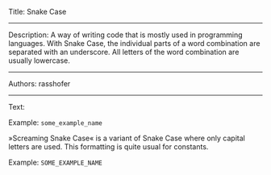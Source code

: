 Title: Snake Case

-----

Description: A way of writing code that is mostly used in programming languages. With Snake Case, the individual parts of a word combination are separated with an underscore. All letters of the word combination are usually lowercase.

-----

Authors: rasshofer

-----

Text:

Example: `some_example_name`

»Screaming Snake Case« is a variant of Snake Case where only capital letters are used. This formatting is quite usual for constants.

Example: `SOME_EXAMPLE_NAME`

